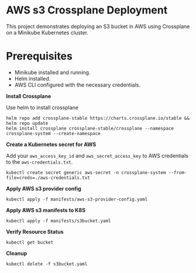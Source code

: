 # AWS s3 Crossplane Deployment

This project demonstrates deploying an S3 bucket in AWS using Crossplane on a Minikube Kubernetes cluster.

# Prerequisites

* Minikube installed and running.
* Helm installed.
* AWS CLI configured with the necessary credentials.

**Install Crossplane**

Use helm to install crossplane

```shell
helm repo add crossplane-stable https://charts.crossplane.io/stable && helm repo update
helm install crossplane crossplane-stable/crossplane --namespace crossplane-system --create-namespace
```

**Create a Kubernetes secret for AWS**

Add your `aws_access_key_id` and `aws_secret_access_key` to AWS credentials to the `aws-credentials.txt`.

```shell
kubectl create secret generic aws-secret -n crossplane-system --from-file=creds=./aws-credentials.txt
```

**Apply AWS s3 provider config**

```shell
kubectl apply -f manifests/aws-s3-provider-config.yaml
```

**Apply AWS s3 manifests to K8S**

```shell
kubectl apply -f manifests/s3bucket.yaml  
```

**Verify Resource Status**
```shell
kubectl get bucket
```

**Cleanup**
```shell
kubectl delete -f s3bucket.yaml
```
